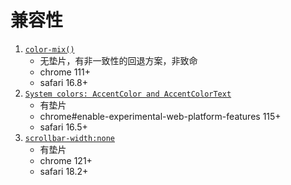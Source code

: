 # 兼容性

1. [`color-mix()`](https://caniuse.com/mdn-css_types_color_color-mix)
   - 无垫片，有非一致性的回退方案，非致命
   - chrome 111+
   - safari 16.8+
1. [`System colors: AccentColor and AccentColorText`](https://caniuse.com/mdn-css_types_color_system-color_accentcolor_accentcolortext)
   - 有垫片
   - chrome#enable-experimental-web-platform-features 115+
   - safari 16.5+
1. [`scrollbar-width:none`](https://caniuse.com/mdn-css_properties_scrollbar-width)
   - 有垫片
   - chrome 121+
   - safari 18.2+
